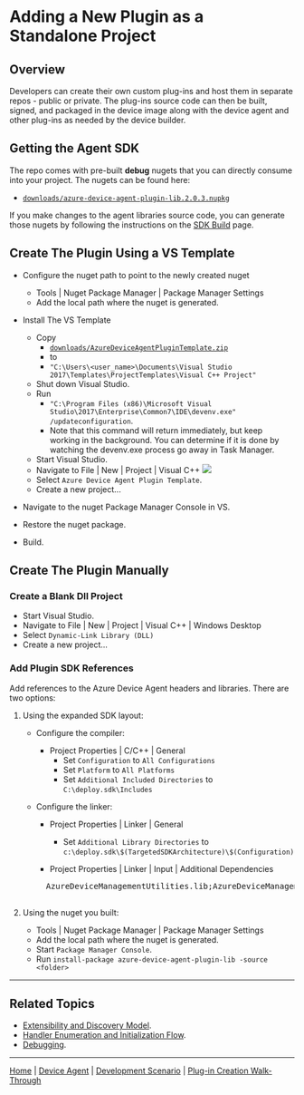 # Adding a New Plugin as a Standalone Project

## Overview

Developers can create their own custom plug-ins and host them in separate repos - public or private.
The plug-ins source code can then be built, signed, and packaged in the device image along with the device agent and other plug-ins as needed by the device builder.

## Getting the Agent SDK

The repo comes with pre-built **debug** nugets that you can directly consume into your project.
The nugets can be found here:

- [`downloads/azure-device-agent-plugin-lib.2.0.3.nupkg`](../../../downloads/azure-device-agent-plugin-lib.2.0.0.nupkg)

If you make changes to the agent libraries source code, you can generate those nugets by following the instructions on the [SDK Build](sdk-build.md) page.

## Create The Plugin Using a VS Template

- Configure the nuget path to point to the newly created nuget
    - Tools | Nuget Package Manager | Package Manager Settings
    - Add the local path where the nuget is generated.

- Install The VS Template
    - Copy 
        - [`downloads/AzureDeviceAgentPluginTemplate.zip`](../../../downloads/AzureDeviceAgentPluginTemplate.zip)
        - to
        - `"C:\Users\<user_name>\Documents\Visual Studio 2017\Templates\ProjectTemplates\Visual C++ Project"`
    - Shut down Visual Studio.
    - Run
        - `"C:\Program Files (x86)\Microsoft Visual Studio\2017\Enterprise\Common7\IDE\devenv.exe" /updateconfiguration`.
        - Note that this command will return immediately, but keep working in the background. You can determine if it is done by watching the devenv.exe process go away in Task Manager.
    - Start Visual Studio.
    - Navigate to File | New | Project | Visual C++
        <img src="plugin-build-standalone-wizard.png" />
    - Select `Azure Device Agent Plugin Template`.
    - Create a new project...

- Navigate to the nuget Package Manager Console in VS.
- Restore the nuget package.
- Build.

## Create The Plugin Manually

### Create a Blank Dll Project

- Start Visual Studio.
- Navigate to File | New | Project | Visual C++ | Windows Desktop
- Select `Dynamic-Link Library (DLL)`
- Create a new project...

### Add Plugin SDK References

Add references to the Azure Device Agent headers and libraries. There are two options:

1. Using the expanded SDK layout:
    - Configure the compiler:
        - Project Properties | C/C++ | General
            - Set `Configuration` to `All Configurations`
            - Set `Platform` to `All Platforms`
            - Set `Additional Included Directories` to `C:\deploy.sdk\Includes`

    - Configure the linker:
        - Project Properties | Linker | General
            - Set `Additional Library Directories` to `c:\deploy.sdk\$(TargetedSDKArchitecture)\$(Configuration)`

        - Project Properties | Linker | Input | Additional Dependencies
        <pre>
        AzureDeviceManagementUtilities.lib;AzureDeviceManagementCommon.lib;AzureDeviceManagementPluginCommon.lib;Crypt32.lib
        </pre>

2. Using the nuget you built:
    - Tools | Nuget Package Manager | Package Manager Settings
    - Add the local path where the nuget is generated.
    - Start `Package Manager Console`.
    - Run `install-package azure-device-agent-plugin-lib -source <folder>`

----

## Related Topics

- [Extensibility and Discovery Model](../extensibility-and-discovery-model.md).
- [Handler Enumeration and Initialization Flow](../extensibility-and-discovery-model/handler-enumeration-flow.md).
- [Debugging](debugging.md).

----

[Home](../../../README.md) | [Device Agent](../device-agent.md) | [Development Scenario](../development-scenario.md) | [Plug-in Creation Walk-Through](developer-plugin-creation.md)
